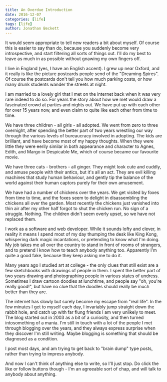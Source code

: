 ```yaml
---
title: An Overdue Introduction
date: 2016-12-07
categories: [life]
tags: [life]
author: Jonathan Beckett
---
```


It would seem appropriate to tell new readers a bit about myself. Of course this is easier to say than do, because you suddenly become very introspective, and start filtering all sorts of things out. I'll do my best to leave as much in as possible without gnawing my own fingers off.

I live in England (yes, I have an English accent). I grew up near Oxford, and it really is like the picture postcards people send of the "Dreaming Spires". Of course the postcards don't tell you how much parking costs, or how many drunk students wander the streets at night.

I am married to a lovely girl that I met on the internet back when it was very rare indeed to do so. For years the story about how we met would draw a fascinated crowd at parties and nights out. We have put up with each other for over 15 years now, and even claim to quite like each other from time to time.

We have three children - all girls - all adopted. We went from zero to three overnight, after spending the better part of two years wrestling our way through the various levels of bureaucracy involved in adopting. The kids are brilliant, and have become most of my happy thoughts. When they were little they were eerily similar in both appearance and character to Agnes, Edith, and Margo in Despicable Me, which of course became our favourite movie.

We have three cats - brothers - all ginger. They might look cute and cuddly, and amuse people with their antics, but it's all an act. They are evil killing machines that study human behaviour, and gently tip the balance of the world against their human captors purely for their own amusement.

We have had a number of chickens over the years. We get visited by foxes from time to time, and the foxes seem to delight in disassembling the chickens all over the garden. Most recently the chickens just vanished into thin air after my other half forgot to shut the chicken run. No sign of a struggle. Nothing. The children didn't seem overly upset, so we have not replaced them.

I work as a software and web developer. While it sounds lofty and clever, in reality it means I spend most of my day thumping the desk like King Kong, whispering dark magic incantations, or pretending to know what I'm doing. My job takes me all over the country to stand in front of rooms of strangers, and to pretend I know how to teach anybody anything too. Apparently I'm quite a good fake, because they keep asking me to do it.

Many years ago I studied art at college - the only clues that still exist are a few sketchbooks with drawings of people in them. I spent the better part of two years drawing and photographing people in various states of undress. Sometimes I draw cartoon doodles at lunchtime, and people say "oh, you're really good!", but have no clue that the doodles should really be much better than they are.

The internet has slowly but surely become my escape from "real life". In the few minutes I get to myself each day, I invariably jump straight down the rabbit hole, and catch up with far flung friends I am very unlikely to meet. The blog started out in 2003 as a bit of a curiosity, and then turned intosomething of a mania. I'm still in touch with a lot of the people I met through blogging over the years, and they always express surprise when they discover I'm still writing. Maybe blogging is something that should be diagnosed as a condition.

I post most days, and am trying to get back to "brain dump" type posts, rather than trying to impress anybody.

And now I can't think of anything else to write, so I'll just stop. Do click the like or follow buttons though - I'm an agreeable sort of chap, and will talk to anybody about anything.